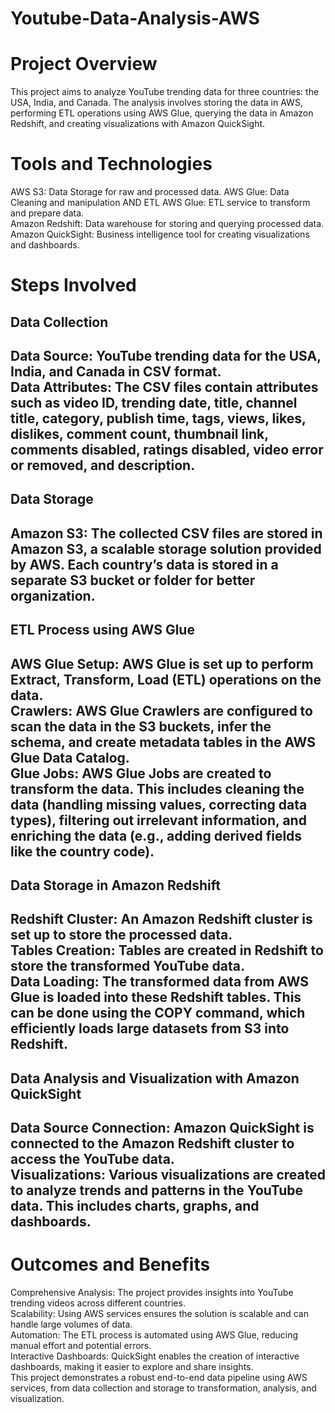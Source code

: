 # Youtube-Data-Analysis-AWS
# Project Overview
This project aims to analyze YouTube trending data for three countries: the USA, India, and Canada. The analysis involves storing the data in AWS, performing ETL operations using AWS Glue, querying the data in Amazon Redshift, and creating visualizations with Amazon QuickSight. <br>
# Tools and Technologies
AWS S3: Data Storage for raw and processed data.
AWS Glue: Data Cleaning and manipulation AND ETL
AWS Glue: ETL service to transform and prepare data. <br>
Amazon Redshift: Data warehouse for storing and querying processed data. <br>
Amazon QuickSight: Business intelligence tool for creating visualizations and dashboards. <br>
# Steps Involved <br>
<h2>Data Collection <h2>
Data Source: YouTube trending data for the USA, India, and Canada in CSV format.<br>
Data Attributes: The CSV files contain attributes such as video ID, trending date, title, channel title, category, publish time, tags, views, likes, dislikes, comment count, thumbnail link, comments disabled, ratings disabled, video error or removed, and description.<br>
<h2>Data Storage<h2>
Amazon S3: The collected CSV files are stored in Amazon S3, a scalable storage solution provided by AWS. Each country’s data is stored in a separate S3 bucket or folder for better organization.
<h2>ETL Process using AWS Glue<h2>
AWS Glue Setup: AWS Glue is set up to perform Extract, Transform, Load (ETL) operations on the data.<br>
Crawlers: AWS Glue Crawlers are configured to scan the data in the S3 buckets, infer the schema, and create metadata tables in the AWS Glue Data Catalog. <br>
Glue Jobs: AWS Glue Jobs are created to transform the data. This includes cleaning the data (handling missing values, correcting data types), filtering out irrelevant information, and enriching the data (e.g., adding derived fields like the country code). <br>
<h2>Data Storage in Amazon Redshift <h2>
Redshift Cluster: An Amazon Redshift cluster is set up to store the processed data. <br>
Tables Creation: Tables are created in Redshift to store the transformed YouTube data. <br>
Data Loading: The transformed data from AWS Glue is loaded into these Redshift tables. This can be done using the COPY command, which efficiently loads large datasets from S3 into Redshift. <br>
<h2> Data Analysis and Visualization with Amazon QuickSight <h2>
Data Source Connection: Amazon QuickSight is connected to the Amazon Redshift cluster to access the YouTube data. <br>
Visualizations: Various visualizations are created to analyze trends and patterns in the YouTube data. This includes charts, graphs, and dashboards. <br>

# Outcomes and Benefits
Comprehensive Analysis: The project provides insights into YouTube trending videos across different countries. <br>
Scalability: Using AWS services ensures the solution is scalable and can handle large volumes of data. <br>
Automation: The ETL process is automated using AWS Glue, reducing manual effort and potential errors. <br>
Interactive Dashboards: QuickSight enables the creation of interactive dashboards, making it easier to explore and share insights. <br>
This project demonstrates a robust end-to-end data pipeline using AWS services, from data collection and storage to transformation, analysis, and visualization. <br>
